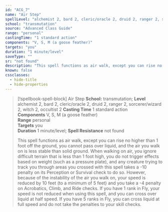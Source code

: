 ```yaml
---
id: "ACG_7"
name: "Air Step"
spellLevel: "alchemist 2, bard 2, cleric/oracle 2, druid 2, ranger 2, sorcerer/wizard 2, witch 2, occultist 2"
school: "transmutation"
source: "Advanced Class Guide"
range: "personal"
castingTime: "1 standard action"
components: "V, S, M (a goose feather)"
targets: "you"
duration: "1 minute/level"
saveType: ""
sr: "not found"
description: "This spell functions as air walk, except you can rise no higher than 1 foot off the ground, you cannot pass over liquid, and the air you walk on is less stable than solid ground. When walking on air, you ignore difficult terrain that is less than 1 foot high, you do not trigger effects based on weight (such as a pressure plate), and any creature trying to track you through areas you crossed with this spell takes a -10 penalty on its Perception or Survival check to do so. However, because of the instability of the air you walk on, your speed is reduced by 10 feet (to a minimum of 5 feet) and you take a -4 penalty on Acrobatics, Climb, and Ride checks.  If you have 1 rank in Fly, your speed is not reduced when using this spell, and you can cross over liquid at half speed.  If you have 5 ranks in Fly, you can cross liquid at full speed and do not take the penalties to your skill checks."
known: false
cssclasses:
  - hide-title
  - hide-properties
---
```


> [!spellbook-spell-block] Air Step
> **School:** transmutation; **Level** alchemist 2, bard 2, cleric/oracle 2, druid 2, ranger 2, sorcerer/wizard 2, witch 2, occultist 2
> **Casting Time** 1 standard action  
> **Components** V, S, M (a goose feather)  
> **Range** personal  
> **Targets** you  
> **Duration** 1 minute/level; **Spell Resistance** not found
> 
> This spell functions as air walk, except you can rise no higher than 1 foot off the ground, you cannot pass over liquid, and the air you walk on is less stable than solid ground. When walking on air, you ignore difficult terrain that is less than 1 foot high, you do not trigger effects based on weight (such as a pressure plate), and any creature trying to track you through areas you crossed with this spell takes a -10 penalty on its Perception or Survival check to do so. However, because of the instability of the air you walk on, your speed is reduced by 10 feet (to a minimum of 5 feet) and you take a -4 penalty on Acrobatics, Climb, and Ride checks.  If you have 1 rank in Fly, your speed is not reduced when using this spell, and you can cross over liquid at half speed.  If you have 5 ranks in Fly, you can cross liquid at full speed and do not take the penalties to your skill checks.